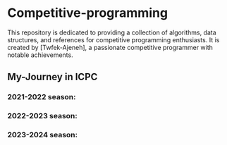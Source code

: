 # Competitive-programming

This repository is dedicated to providing a collection of algorithms, data structures, and references for competitive programming enthusiasts. It is created by [Twfek-Ajeneh], a passionate competitive programmer with notable achievements.

## My-Journey in ICPC

### 2021-2022 season:

### 2022-2023 season:

### 2023-2024 season:
